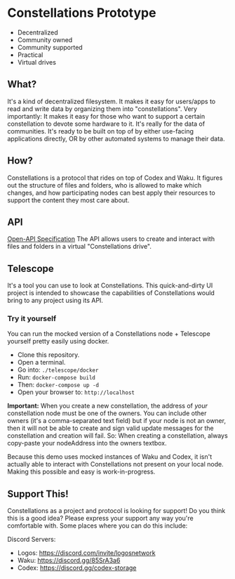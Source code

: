 # Constellations Prototype
- Decentralized
- Community owned
- Community supported
- Practical
- Virtual drives

## What?
It's a kind of decentralized filesystem. It makes it easy for users/apps to read and write data by organizing them into "constellations". Very importantly: It makes it easy for those who want to support a certain constellation to devote some hardware to it. It's really for the data of communities. It's ready to be built on top of by either use-facing applications directly, OR by other automated systems to manage their data.

## How?
Constellations is a protocol that rides on top of Codex and Waku. It figures out the structure of files and folders, who is allowed to make which changes, and how participating nodes can best apply their resources to support the content they most care about.

## API
[Open-API Specification](./constellations-api/openapi.yaml)
The API allows users to create and interact with files and folders in a virtual "Constellations drive".

## Telescope
It's a tool you can use to look at Constellations.
This quick-and-dirty UI project is intended to showcase the capabilities of Constellations would bring to any project using its API.

### Try it yourself
You can run the mocked version of a Constellations node + Telescope yourself pretty easily using docker.
- Clone this repository.
- Open a terminal.
- Go into: `./telescope/docker`
- Run: `docker-compose build`
- Then: `docker-compose up -d`
- Open your browser to: `http://localhost`

**Important:**
When you create a new constellation, the address of *your* constellation node must be one of the owners. You can include other owners (it's a comma-separated text field) but if your node is not an owner, then it will not be able to create and sign valid update messages for the constellation and creation will fail. So: When creating a constellation, always copy-paste your nodeAddress into the owners textbox.

Because this demo uses mocked instances of Waku and Codex, it isn't actually able to interact with Constellations not present on your local node. Making this possible and easy is work-in-progress.

## Support This!
Constellations as a project and protocol is looking for support!
Do you think this is a good idea? Please express your support any way you're comfortable with.
Some places where you can do this include:

Discord Servers:
- Logos: https://discord.com/invite/logosnetwork
- Waku: https://discord.gg/85SrA3a6
- Codex: https://discord.gg/codex-storage
